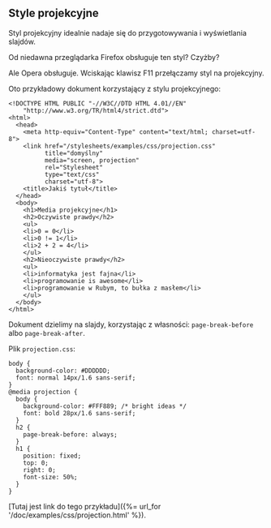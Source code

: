 ## Style projekcyjne

Styl projekcyjny idealnie nadaje się do
przygotowywania i wyświetlania slajdów.

Od niedawna przeglądarka Firefox obsługuje
ten styl? Czyżby?

Ale Opera obsługuje.
Wciskając klawisz F11 przełączamy styl
na projekcyjny.

Oto przykładowy dokument korzystający z stylu
projekcyjnego:

    <!DOCTYPE HTML PUBLIC "-//W3C//DTD HTML 4.01//EN"
        "http://www.w3.org/TR/html4/strict.dtd">
    <html>
      <head>
        <meta http-equiv="Content-Type" content="text/html; charset=utf-8">
        <link href="/stylesheets/examples/css/projection.css"
              title="domyślny"
              media="screen, projection"
              rel="Stylesheet"
              type="text/css"
              charset="utf-8">
        <title>Jakiś tytuł</title>
      </head>
      <body>
        <h1>Media projekcyjne</h1>
        <h2>Oczywiste prawdy</h2>
        <ul>
        <li>0 = 0</li>
        <li>0 != 1</li>
        <li>2 + 2 = 4</li>
        </ul>
        <h2>Nieoczywiste prawdy</h2>
        <ul>
        <li>informatyka jest fajna</li>
        <li>programowanie is awesome</li>
        <li>programowanie w Rubym, to bułka z masłem</li>
        </ul>
      </body>
    </html>


Dokument dzielimy na slajdy, korzystając
z własności: `page-break-before`
albo `page-break-after`.

Plik `projection.css`:

    body {
      background-color: #DDDDDD;
      font: normal 14px/1.6 sans-serif;
    }
    @media projection {
      body {
        background-color: #FFF889; /* bright ideas */
        font: bold 28px/1.6 sans-serif;
      }
      h2 {
        page-break-before: always;
      }
      h1 {
        position: fixed;
        top: 0;
        right: 0;
        font-size: 50%;
      }
    }


[Tutaj jest link do tego przykładu]({%= url_for '/doc/examples/css/projection.html' %}).

